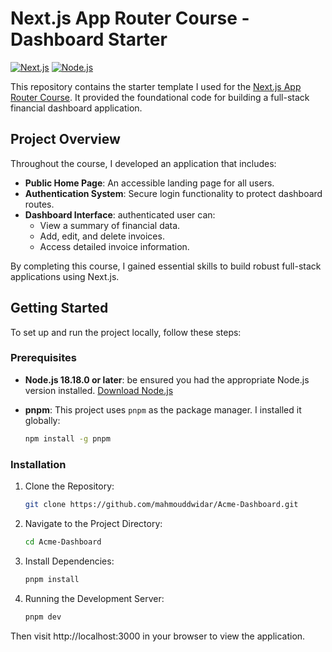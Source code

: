 # Next.js App Router Course - Dashboard Starter

[![Next.js](https://img.shields.io/badge/Next.js-15.0.0-black?style=for-the-badge&logo=next.js)](https://nextjs.org/)
[![Node.js](https://img.shields.io/badge/Node.js-18.18.0-green?style=for-the-badge&logo=node.js)](https://nodejs.org/)


This repository contains the starter template I used for the [Next.js App Router Course](https://nextjs.org/learn/dashboard-app). It provided the foundational code for building a full-stack financial dashboard application.

## Project Overview

Throughout the course, I developed an application that includes:

- **Public Home Page**: An accessible landing page for all users.
- **Authentication System**: Secure login functionality to protect dashboard routes.
- **Dashboard Interface**: authenticated user can:
  - View a summary of financial data.
  - Add, edit, and delete invoices.
  - Access detailed invoice information.

By completing this course, I gained essential skills to build robust full-stack applications using Next.js.

## Getting Started

To set up and run the project locally, follow these steps:

### Prerequisites

- **Node.js 18.18.0 or later**: be ensured you had the appropriate Node.js version installed. [Download Node.js](https://nodejs.org/download)
- **pnpm**: This project uses `pnpm` as the package manager. I installed it globally:

  ```bash
  npm install -g pnpm
  ```
### Installation
1. Clone the Repository:
   ```bash
   git clone https://github.com/mahmouddwidar/Acme-Dashboard.git
   ```
2. Navigate to the Project Directory:
   ``` bash
   cd Acme-Dashboard
   ```
3. Install Dependencies:
   ```bash
   pnpm install
   ```
4. Running the Development Server:
   ```bash
   pnpm dev
   ```
Then visit http://localhost:3000 in your browser to view the application.
